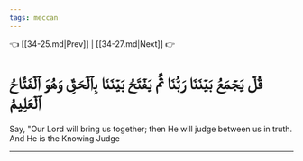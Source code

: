 ```yaml
---
tags: meccan
---
```


👈 [[34-25.md|Prev]] | [[34-27.md|Next]] 👉

# قُلۡ يَجۡمَعُ بَيۡنَنَا رَبُّنَا ثُمَّ يَفۡتَحُ بَيۡنَنَا بِٱلۡحَقِّ وَهُوَ ٱلۡفَتَّاحُ ٱلۡعَلِيمُ

Say, "Our Lord will bring us together; then He will judge between us in truth. And He is the Knowing Judge

---

